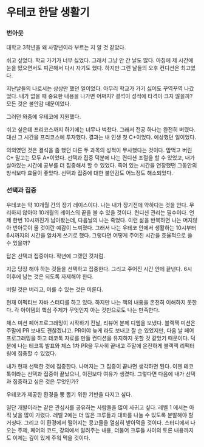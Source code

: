 # 우테코 한달 생활기

### 번아웃

대학교 3학년을 왜 사망년이라 부르는 지 알 것 같았다.

쉬고 싶었다. 학교 가기가 너무 싫었다. 그래서 그냥 안 간 날도 많다. 아침에 제 시간에 눈을 떴으면서도 피곤해서 다시 자기도 했다. 하지만 그런 날들의 오후 컨디션은 최고였다.

지난날들의 나로서는 상상만 했던 일이었다. 아무리 학교가 가기 싫어도 꾸역꾸역 나갔었다. 내가 없을 때 중요한 내용을 나가면 어쩌지? 결석이 성적에 타격이 크지 않을까? 모든 것은 불안감 때문이었다.

그러던 와중에 우테코에 지원했다.

쉬고 싶은데 프리코스까지 하기에는 너무나 벅찼다. 그래서 전공 하나는 완전히 버렸다. 대신 그 시간을 프리코스에 투자했다. 결과는 내 인생 첫 C+이었다. 예상했던 일이었다.

의외였던 것은 결석을 좀 했던 다른 두 과목의 성적이 무사했다는 것이다. 맘먹고 버린 C+ 말고는 모두 A+이었다. 선택과 집중 덕분에 나는 컨디션 조절을 할 수 있었고, 내가 살아있는 시간에 공부를 더 집중해서 할
수 있었다. 죽어 있는 시간을 연장했떤 그동안의 방식보다 효율이 좋았다. 선택과 집중에 대한 불안감도 어느정도 해소되었다.

### 선택과 집중

우테코는 약 10개월 간의 장기 레이스이다. 나는 내가 장기전에 약하다는 것을 안다. 무리하지 않아야 10개월의 레이스의 끝을 볼 수 있을 것이다. 컨디션 관리는 필수이다. 언제 한번 10시까진가 남아봤는데,
다음날의 나는 죽었다. 이런 삶을 반복하면 나는 머지않아 번아웃이 올 것이란 예감이 느껴졌다. 그래서 나는 우테코 안에서 생활하는 10시부터 6시까지의 시간을 알차게 쓰기로 했다. 그렇다면 어떻게 주어진 시간을
효율적으로 쓸 수 있을까?

답은 선택과 집중이다. 작년에 그랬던 것처럼.

지금 당장 해야 하는 것들을 선택하고 집중한다. 그리고 주어진 시간 안에 끝낸다. 6시 이후에 남는 것은 되도록 자제해야 한다.

버릴 것은 버리고, 미룰 수 있는 것은 미룬다.

현재 이펙티브 자바 스터디를 하고 있다. 하지만 나는 책의 내용을 온전히 이해하지 못한다. 각 아이템의 핵심 주제가 무엇인지 아는 것만으로도 나는 만족한다.

체스 미션 페어프로그래밍이 시작하기 전날, 리뷰어 분께 디엠을 보냈다. 블랙잭 미션은 주말에 PR 보내도 괜찮겠냐고. PR이야 늦게 라도 보내고 잘 순 있었지만, 다음 날 페어 프로그래밍을 하고 테코톡 자료를 만들
컨디션을 유지하지 못할 것 같았기 때문이다. 덕분에 나는 테코톡 발표와 체스 1차 PR을 무사히 끝내고 주말에 온전하게 블랙잭 리팩터링에 집중할 수 있었다.

내가 현재 선택한 것에 집중한다. 나머지는 그 집중이 끝나면 생각하면 된다. 이젠 테코톡이라는 선택과 집중이 끝났으니, 이전보다 여유가 생겼다. 그렇다면 다음에 내가 선택과 집중하고 싶은 것은 무엇인가?

우테코가 제공한 환경을 뽕 뽑기 위한 기반을 다지고 싶다.

일단 개발이라는 같은 관심사를 공유하는 사람들을 많이 사귀고 싶다. 레벨 1 에서는 아직 낯을 많이 가렸다. 레벨 2에는 더 많은 크루들과 대화를 나눌 수 있도록 분발해야 할 거싱다. 그리고 이 환경에서 떨어지는
콩고물을 열심히 받아먹을 것이다. 스터디에서 나오는 주제, 페어의 코드, 강의에서 알려주는 내용, 더불어 크루들 사이의 토론 내용까지도 이제는 깊이 있게 주워 먹을 것이다.
